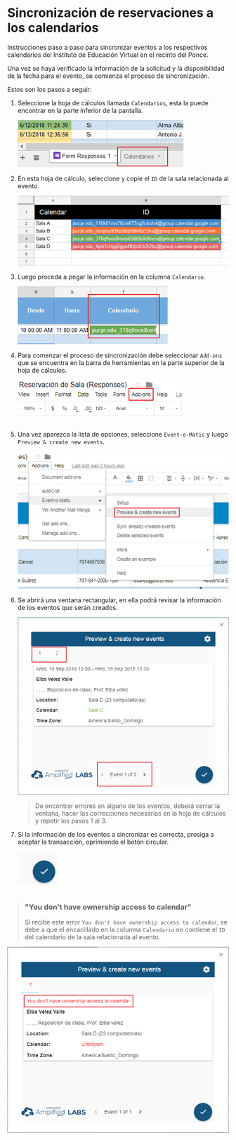 # Sincronización de reservaciones a los calendarios

Instrucciones paso a paso para sincronizar eventos a los respectivos calendarios del Instituto de Educación Virtual en el recinto del Ponce.

Una vez se haya verificado la información de la solicitud y la disponibilidad de la fecha para el evento, se comienza el proceso de sincronización.

Estos son los pasos a seguir:

1. Seleccione la hoja de cálculos llamada `Calendarios`, esta la puede encontrar en la parte inferior de la pantalla.

	![Hoja de calendarios](cal_sheet.png)

1. En esta hoja de cálculo, seleccione y copie el `ID` de la sala relacionada al evento.

	![Copiar ID](copy_cal.png)

1. Luego proceda a pegar la información en la columna `Calendario`.

	![Columna del calendario](cal_col.png)

1. Para comenzar el proceso de sincronización debe seleccionar `Add-ons` que se encuentra en la barra de herramientas en la parte superior de la hoja de cálculos.

	![Add-ons](add-ons.png) 

1. Una vez aparezca la lista de opciones, seleccione `Event-o-Matic` y luego `Preview & create new events`.

	![Preview & create](preview_create.png)

1. Se abrirá una ventana rectangular, en ella podrá revisar la información de los eventos que serán creados.

	![Preview events](preview_events.png)

	> De encontrar errores en alguno de los eventos, deberá cerrar la ventana, hacer las correcciones necesarias en la hoja de cálculos y repetir los pasos 1 al 3.

1. Si la información de los eventos a sincronizar es correcta, prosiga a aceptar la transacción, oprimiendo el botón circular.

	![Acept](preview_acept.png)

>### "You don't have ownership access to calendar"
>Si recibe este error `You don't have ownership access to calendar`, se debe a que el encacillado en la columna `Calendario` no contiene el `ID` del calendario de la sala relacionada al evento.


![Error en calendario](no_cal.png)
